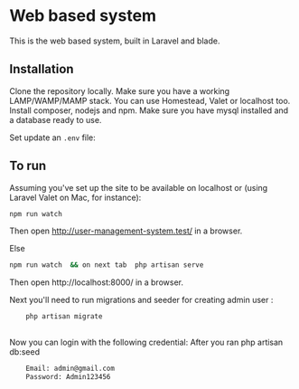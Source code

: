 # Web based system

This is the web based system, built in Laravel and blade.

## Installation

Clone the repository locally. Make sure you have a working LAMP/WAMP/MAMP stack. You can use Homestead, Valet or localhost
too. Install composer, nodejs and npm. Make sure you have mysql installed and a database ready to use.

Set update an `.env` file:


## To run

Assuming you've set up the site to be available on localhost or (using Laravel Valet on Mac, for instance):

```bash
npm run watch 
```

Then open http://user-management-system.test/ in a browser.

Else 

```bash
npm run watch  && on next tab  php artisan serve
```

Then open http://localhost:8000/ in a browser.


Next you'll need to run migrations and seeder for creating admin user :

```bash 
    php artisan migrate
    
```

Now you can login with the following credential:
After you ran php artisan db:seed

```bash
    Email: admin@gmail.com
    Password: Admin123456
```
